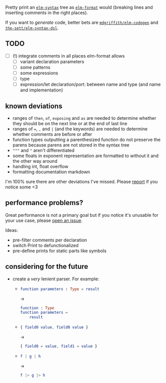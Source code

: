 Pretty print an [`elm-syntax`](https://dark.elm.dmy.fr/packages/stil4m/elm-syntax/latest/) tree as [`elm-format`](https://github.com/avh4/elm-format) would
(breaking lines and inserting comments in the right places).

If you want to _generate_ code, better bets are [`mdgriffith/elm-codegen`](https://dark.elm.dmy.fr/packages/mdgriffith/elm-codegen/latest/) and [`the-sett/elm-syntax-dsl`](https://dark.elm.dmy.fr/packages/the-sett/elm-syntax-dsl/latest/).

## TODO
  - [ ] (!) integrate comments in all places elm-format allows
      - [ ] variant declaration parameters
      - [ ] some patterns
      - [ ] some expressions
      - [ ] type
      - [ ] expression/let declaration/port: between name and type (and name and implementation)

## known deviations
  - ranges of `then`, `of`, `exposing` and `as` are needed to determine whether they should be on the next line or at the end of last line
  - ranges of `=`, `,` and `|` (and the keywords) are needed to determine whether comments are before or after
  - function types outputting a parenthesized function do not preserve the parens because parens are not stored in the syntax tree
  - `"""` and `"` aren't differentiated
  - some floats in exponent representation are formatted to without it and the other way around
  - handling int, float overflow
  - formatting documentation markdown

I'm 100% sure there are other deviations I've missed. Please [report](https://github.com/lue-bird/elm-syntax-format/issues/new) if you notice some <3

## performance problems?
Great performance is not a primary goal
but if you notice it's unusable for your use case, please [open an issue](https://github.com/lue-bird/elm-syntax-format/issues/new).

Ideas:
  - pre-filter comments per declaration
  - switch Print to defunctionalized
  - pre-define prints for static parts like symbols

## considering for the future
  - create a _very_ lenient parser. For example:
      - ```elm
        function parameters : Type = result
        ```
        →
        ```elm
        function : Type
        function parameters =
            result
        ```
      - ```elm
        { field0 value, field0 value }
        ```
        →
        ```elm
        { field0 = value, field1 = value }
        ```
      - ```elm
        f | g | h
        ```
        →
        ```elm
        f |> g |> h
        ```
